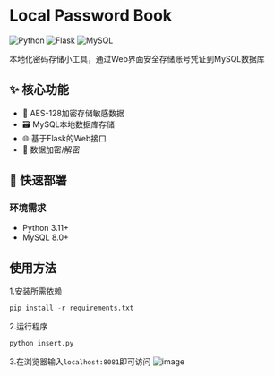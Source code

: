 # Local Password Book

![Python](https://img.shields.io/badge/Python-3.11%2B-blue)
![Flask](https://img.shields.io/badge/Flask-2.0%2B-lightgrey)
![MySQL](https://img.shields.io/badge/MySQL-8.0%2B-orange)

本地化密码存储小工具，通过Web界面安全存储账号凭证到MySQL数据库

## ✨ 核心功能

- 🔐 AES-128加密存储敏感数据
- 🗃️ MySQL本地数据库存储
- 🌐 基于Flask的Web接口
- 🔄 数据加密/解密

## 🚀 快速部署

### 环境需求
- Python 3.11+
- MySQL 8.0+

## 使用方法
1.安装所需依赖
```python
pip install -r requirements.txt
```
2.运行程序
```python
python insert.py
```
3.在浏览器输入`localhost:8081`即可访问
![image](https://github.com/user-attachments/assets/91f8e382-c421-4b66-8723-4d65414bc167)

